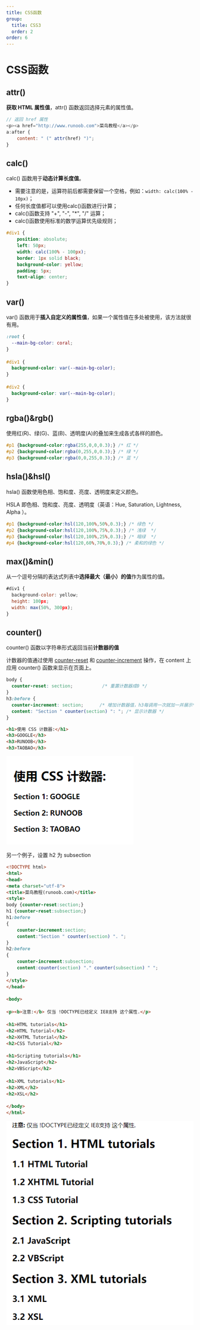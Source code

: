 ```yaml
---
title: CSS函数
group:
  title: CSS3
  order: 2
order: 6
---
```


# CSS函数

## attr()

**获取 HTML 属性值**，attr() 函数返回选择元素的属性值。

```js
// 返回 href 属性
<p><a href="http://www.runoob.com">菜鸟教程</a></p>
a:after {
    content: " (" attr(href) ")";
}
```

## calc()

calc() 函数用于**动态计算长度值**。

- 需要注意的是，运算符前后都需要保留一个空格，例如：`width: calc(100% - 10px)`；
- 任何长度值都可以使用calc()函数进行计算；
- calc()函数支持 "+", "-", "*", "/" 运算；
- calc()函数使用标准的数学运算优先级规则；

```css
#div1 {
    position: absolute;
    left: 50px;
    width: calc(100% - 100px);
    border: 1px solid black;
    background-color: yellow;
    padding: 5px;
    text-align: center;
}
```

## var()

var() 函数用于**插入自定义的属性值**，如果一个属性值在多处被使用，该方法就很有用。

```css
:root {
  --main-bg-color: coral;
}
 
#div1 {
  background-color: var(--main-bg-color);
}
 
#div2 {
  background-color: var(--main-bg-color);
}
```

## rgba()&rgb()

 使用红(R)、绿(G)、蓝(B)、透明度(A)的叠加来生成各式各样的颜色。

```css
#p1 {background-color:rgba(255,0,0,0.3);} /* 红 */
#p2 {background-color:rgba(0,255,0,0.3);} /* 绿 */
#p3 {background-color:rgba(0,0,255,0.3);} /* 蓝 */
```

## hsla()&hsl()

hsla() 函数使用色相、饱和度、亮度、透明度来定义颜色。

HSLA 即色相、饱和度、亮度、透明度（英语：Hue, Saturation, Lightness, Alpha ）。

```css
#p1 {background-color:hsl(120,100%,50%,0.3);} /* 绿色 */
#p2 {background-color:hsl(120,100%,75%,0.3);} /* 浅绿  */
#p3 {background-color:hsl(120,100%,25%,0.3);} /* 暗绿  */
#p4 {background-color:hsl(120,60%,70%,0.3);} /* 柔和的绿色 */
```

## max()&min()

从一个逗号分隔的表达式列表中**选择最大（最小）的值**作为属性的值。

```js
#div1 {
  background-color: yellow;
  height: 100px;
  width: max(50%, 300px);
}
```

## counter()

counter() 函数以字符串形式返回当前**计数器的值**

计数器的值通过使用 [counter-reset](https://www.runoob.com/cssref/pr-gen-counter-reset.html) 和 [counter-increment](https://www.runoob.com/cssref/pr-gen-counter-increment.html) 操作，在 content 上应用 counter() 函数来显示在页面上。

```css
body {
  counter-reset: section;           /* 重置计数器成0 */
}
h3:before {
  counter-increment: section;      /* 增加计数器值，h3每调用一次就加一并展示*/
  content: "Section " counter(section) ": "; /* 显示计数器 */
}
```

```html
<h1>使用 CSS 计数器:</h1>
<h3>GOOGLE</h3>
<h3>RUNOOB</h3>
<h3>TAOBAO</h3>
```

![image-20240407230248031](./CSS_3_function.assets/image-20240407230248031.png)

另一个例子，设置 h2 为 subsection

```html
<!DOCTYPE html>
<html>
<head>
<meta charset="utf-8">
<title>菜鸟教程(runoob.com)</title>
<style>
body {counter-reset:section;}
h1 {counter-reset:subsection;}
h1:before
{
	counter-increment:section;
	content:"Section " counter(section) ". ";
}
h2:before 
{
	counter-increment:subsection;
	content:counter(section) "." counter(subsection) " ";
}
</style>
</head>

<body>

<p><b>注意:</b> 仅当 !DOCTYPE已经定义 IE8支持 这个属性.</p>

<h1>HTML tutorials</h1>
<h2>HTML Tutorial</h2>
<h2>XHTML Tutorial</h2>
<h2>CSS Tutorial</h2>

<h1>Scripting tutorials</h1>
<h2>JavaScript</h2>
<h2>VBScript</h2>

<h1>XML tutorials</h1>
<h2>XML</h2>
<h2>XSL</h2>

</body>
</html>
```

![image-20240407230521940](./CSS_3_function.assets/image-20240407230521940.png)
